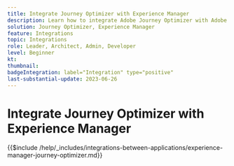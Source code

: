 ```yaml
---
title: Integrate Journey Optimizer with Experience Manager
description: Learn how to integrate Adobe Journey Optimizer with Adobe Experience Manager Assets Essentials.
solution: Journey Optimizer, Experience Manager
feature: Integrations
topic: Integrations
role: Leader, Architect, Admin, Developer
level: Beginner
kt:
thumbnail:
badgeIntegration: label="Integration" type="positive"
last-substantial-update: 2023-06-26
---
```


# Integrate Journey Optimizer with Experience Manager

{{$include /help/_includes/integrations-between-applications/experience-manager-journey-optimizer.md}}
